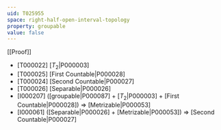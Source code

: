 ```yaml
---
uid: T025955
space: right-half-open-interval-topology
property: groupable
value: false
---
```

[[Proof]]

* [T000022] [$T_2$|P000003]
* [T000025] [First Countable|P000028]
* [T000024] [Second Countable|P000027]
* [T000026] [Separable|P000026]
* [I000207] ([groupable|P000087] + [$T_2$|P000003] + [First Countable|P000028]) => [Metrizable|P000053]
* [I000061] ([Separable|P000026] + [Metrizable|P000053]) => [Second Countable|P000027]

